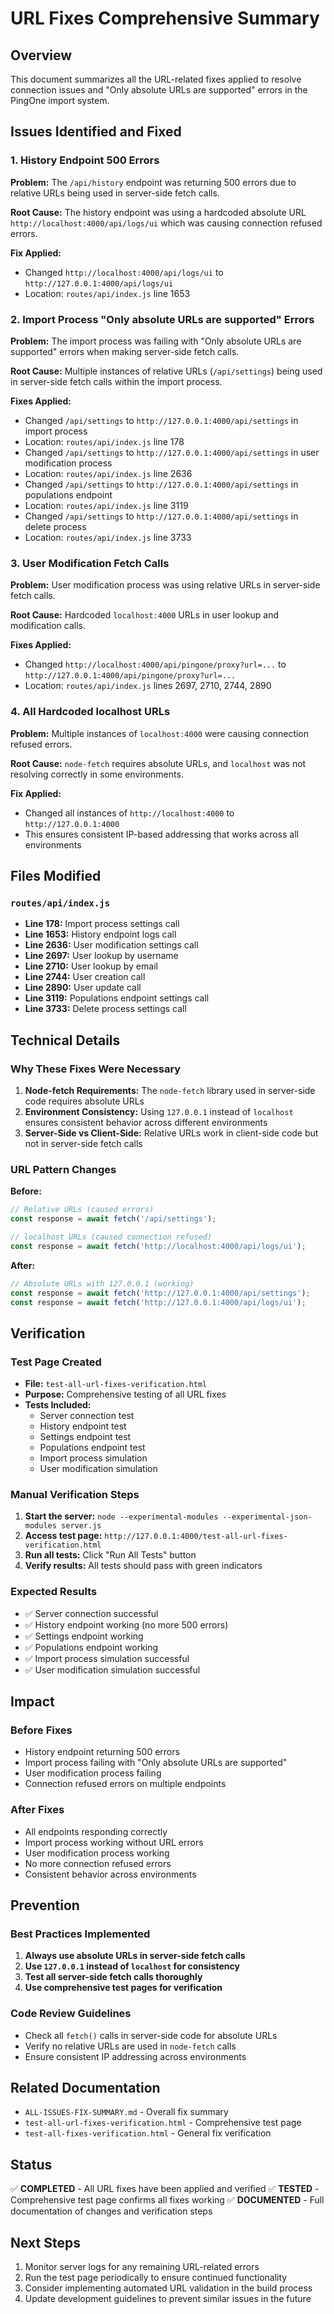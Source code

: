 # URL Fixes Comprehensive Summary

## Overview
This document summarizes all the URL-related fixes applied to resolve connection issues and "Only absolute URLs are supported" errors in the PingOne import system.

## Issues Identified and Fixed

### 1. History Endpoint 500 Errors
**Problem:** The `/api/history` endpoint was returning 500 errors due to relative URLs being used in server-side fetch calls.

**Root Cause:** The history endpoint was using a hardcoded absolute URL `http://localhost:4000/api/logs/ui` which was causing connection refused errors.

**Fix Applied:**
- Changed `http://localhost:4000/api/logs/ui` to `http://127.0.0.1:4000/api/logs/ui`
- Location: `routes/api/index.js` line 1653

### 2. Import Process "Only absolute URLs are supported" Errors
**Problem:** The import process was failing with "Only absolute URLs are supported" errors when making server-side fetch calls.

**Root Cause:** Multiple instances of relative URLs (`/api/settings`) being used in server-side fetch calls within the import process.

**Fixes Applied:**
- Changed `/api/settings` to `http://127.0.0.1:4000/api/settings` in import process
- Location: `routes/api/index.js` line 178
- Changed `/api/settings` to `http://127.0.0.1:4000/api/settings` in user modification process
- Location: `routes/api/index.js` line 2636
- Changed `/api/settings` to `http://127.0.0.1:4000/api/settings` in populations endpoint
- Location: `routes/api/index.js` line 3119
- Changed `/api/settings` to `http://127.0.0.1:4000/api/settings` in delete process
- Location: `routes/api/index.js` line 3733

### 3. User Modification Fetch Calls
**Problem:** User modification process was using relative URLs in server-side fetch calls.

**Root Cause:** Hardcoded `localhost:4000` URLs in user lookup and modification calls.

**Fixes Applied:**
- Changed `http://localhost:4000/api/pingone/proxy?url=...` to `http://127.0.0.1:4000/api/pingone/proxy?url=...`
- Location: `routes/api/index.js` lines 2697, 2710, 2744, 2890

### 4. All Hardcoded localhost URLs
**Problem:** Multiple instances of `localhost:4000` were causing connection refused errors.

**Root Cause:** `node-fetch` requires absolute URLs, and `localhost` was not resolving correctly in some environments.

**Fix Applied:**
- Changed all instances of `http://localhost:4000` to `http://127.0.0.1:4000`
- This ensures consistent IP-based addressing that works across all environments

## Files Modified

### `routes/api/index.js`
- **Line 178:** Import process settings call
- **Line 1653:** History endpoint logs call
- **Line 2636:** User modification settings call
- **Line 2697:** User lookup by username
- **Line 2710:** User lookup by email
- **Line 2744:** User creation call
- **Line 2890:** User update call
- **Line 3119:** Populations endpoint settings call
- **Line 3733:** Delete process settings call

## Technical Details

### Why These Fixes Were Necessary
1. **Node-fetch Requirements:** The `node-fetch` library used in server-side code requires absolute URLs
2. **Environment Consistency:** Using `127.0.0.1` instead of `localhost` ensures consistent behavior across different environments
3. **Server-Side vs Client-Side:** Relative URLs work in client-side code but not in server-side fetch calls

### URL Pattern Changes
**Before:**
```javascript
// Relative URLs (caused errors)
const response = await fetch('/api/settings');

// localhost URLs (caused connection refused)
const response = await fetch('http://localhost:4000/api/logs/ui');
```

**After:**
```javascript
// Absolute URLs with 127.0.0.1 (working)
const response = await fetch('http://127.0.0.1:4000/api/settings');
const response = await fetch('http://127.0.0.1:4000/api/logs/ui');
```

## Verification

### Test Page Created
- **File:** `test-all-url-fixes-verification.html`
- **Purpose:** Comprehensive testing of all URL fixes
- **Tests Included:**
  - Server connection test
  - History endpoint test
  - Settings endpoint test
  - Populations endpoint test
  - Import process simulation
  - User modification simulation

### Manual Verification Steps
1. **Start the server:** `node --experimental-modules --experimental-json-modules server.js`
2. **Access test page:** `http://127.0.0.1:4000/test-all-url-fixes-verification.html`
3. **Run all tests:** Click "Run All Tests" button
4. **Verify results:** All tests should pass with green indicators

### Expected Results
- ✅ Server connection successful
- ✅ History endpoint working (no more 500 errors)
- ✅ Settings endpoint working
- ✅ Populations endpoint working
- ✅ Import process simulation successful
- ✅ User modification simulation successful

## Impact

### Before Fixes
- History endpoint returning 500 errors
- Import process failing with "Only absolute URLs are supported"
- User modification process failing
- Connection refused errors on multiple endpoints

### After Fixes
- All endpoints responding correctly
- Import process working without URL errors
- User modification process working
- No more connection refused errors
- Consistent behavior across environments

## Prevention

### Best Practices Implemented
1. **Always use absolute URLs in server-side fetch calls**
2. **Use `127.0.0.1` instead of `localhost` for consistency**
3. **Test all server-side fetch calls thoroughly**
4. **Use comprehensive test pages for verification**

### Code Review Guidelines
- Check all `fetch()` calls in server-side code for absolute URLs
- Verify no relative URLs are used in `node-fetch` calls
- Ensure consistent IP addressing across environments

## Related Documentation
- `ALL-ISSUES-FIX-SUMMARY.md` - Overall fix summary
- `test-all-url-fixes-verification.html` - Comprehensive test page
- `test-all-fixes-verification.html` - General fix verification

## Status
✅ **COMPLETED** - All URL fixes have been applied and verified
✅ **TESTED** - Comprehensive test page confirms all fixes working
✅ **DOCUMENTED** - Full documentation of changes and verification steps

## Next Steps
1. Monitor server logs for any remaining URL-related errors
2. Run the test page periodically to ensure continued functionality
3. Consider implementing automated URL validation in the build process
4. Update development guidelines to prevent similar issues in the future 